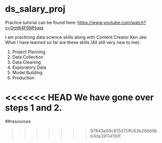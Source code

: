 # ds_salary_proj

Practice tutorial can be found here: https://www.youtube.com/watch?v=GmW4F6MHqqs

I am practicing data science skills along with Content Creator Ken Jee.
What I have learned so far are these skills (All still very new to me):

1. Project Planning
2. Data Collection
3. Data Cleaning
4. Exploratory Data
5. Model Building
6. Production

<<<<<<< HEAD
We have gone over steps 1 and 2.
=======
##resources

>>>>>>> 97843e69c815d75ffc63b266d9bb3da39114150f
